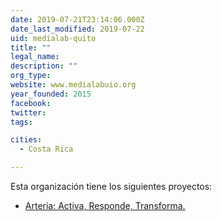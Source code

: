 ```yaml
---
date: 2019-07-21T23:14:06.000Z
date_last_modified: 2019-07-22
uid: medialab-quito
title: ""
legal_name: 
description: ""
org_type: 
website: www.medialabuio.org
year_founded: 2015
facebook: 
twitter: 
tags:

cities: 
  - Costa Rica

---
```


Esta organización tiene los siguientes proyectos:

- [Arteria: Activa, Responde, Transforma.](/i/arteria-activa-responde-transforma.html)
